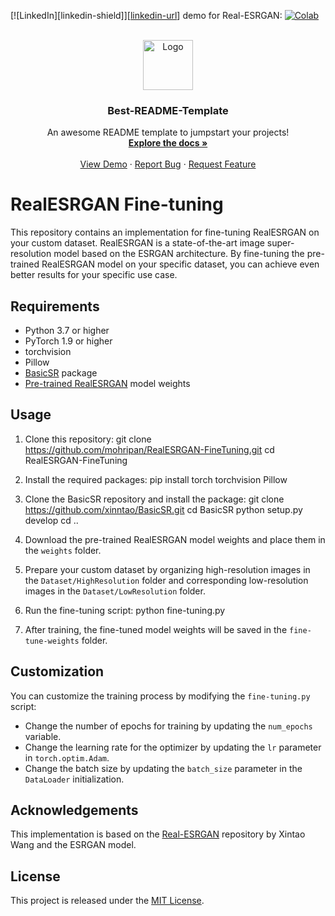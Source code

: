 [![LinkedIn][linkedin-shield]][[linkedin-url](https://www.linkedin.com/in/mohammad-ripan-b68522141/)]
demo for Real-ESRGAN: [![Colab](https://img.shields.io/static/v1?label=Demo&message=Colab&color=orange)](https://colab.research.google.com/drive/1RBgZxf8h_LE1uwO7CT6mJBBvfvhWB0o_?usp=sharing)

<br />
<div align="center">
  <a href="https://github.com/othneildrew/Best-README-Template">
    <img src="images/logo.png" alt="Logo" width="80" height="80">
  </a>

  <h3 align="center">Best-README-Template</h3>

  <p align="center">
    An awesome README template to jumpstart your projects!
    <br />
    <a href="https://github.com/othneildrew/Best-README-Template"><strong>Explore the docs »</strong></a>
    <br />
    <br />
    <a href="https://github.com/othneildrew/Best-README-Template">View Demo</a>
    ·
    <a href="https://github.com/othneildrew/Best-README-Template/issues">Report Bug</a>
    ·
    <a href="https://github.com/othneildrew/Best-README-Template/issues">Request Feature</a>
  </p>
</div>

# RealESRGAN Fine-tuning

This repository contains an implementation for fine-tuning RealESRGAN on your custom dataset. RealESRGAN is a state-of-the-art image super-resolution model based on the ESRGAN architecture. By fine-tuning the pre-trained RealESRGAN model on your specific dataset, you can achieve even better results for your specific use case.

## Requirements

- Python 3.7 or higher
- PyTorch 1.9 or higher
- torchvision
- Pillow
- [BasicSR](https://github.com/xinntao/BasicSR) package
- [Pre-trained RealESRGAN](https://github.com/xinntao/Real-ESRGAN) model weights

## Usage

1. Clone this repository:
  git clone https://github.com/mohripan/RealESRGAN-FineTuning.git
  cd RealESRGAN-FineTuning

2. Install the required packages:
  pip install torch torchvision Pillow

3. Clone the BasicSR repository and install the package:
  git clone https://github.com/xinntao/BasicSR.git
  cd BasicSR
  python setup.py develop
  cd ..
  

4. Download the pre-trained RealESRGAN model weights and place them in the `weights` folder.

5. Prepare your custom dataset by organizing high-resolution images in the `Dataset/HighResolution` folder and corresponding low-resolution images in the `Dataset/LowResolution` folder.

6. Run the fine-tuning script:
  python fine-tuning.py


7. After training, the fine-tuned model weights will be saved in the `fine-tune-weights` folder.

## Customization

You can customize the training process by modifying the `fine-tuning.py` script:

- Change the number of epochs for training by updating the `num_epochs` variable.
- Change the learning rate for the optimizer by updating the `lr` parameter in `torch.optim.Adam`.
- Change the batch size by updating the `batch_size` parameter in the `DataLoader` initialization.

## Acknowledgements

This implementation is based on the [Real-ESRGAN](https://github.com/xinntao/Real-ESRGAN) repository by Xintao Wang and the ESRGAN model.

## License

This project is released under the [MIT License](LICENSE).
